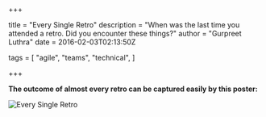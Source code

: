 +++

title = "Every Single Retro"
description = "When was the last time you attended a retro. Did you encounter these things?"
author = "Gurpreet Luthra"
date = 2016-02-03T02:13:50Z

tags = [
    "agile",
    "teams",
    "technical",
]

+++

**The outcome of almost every retro can be captured easily by this poster:**

![Every Single Retro](/images/general/EverySingleRetro.jpg "Every Single Retro")
